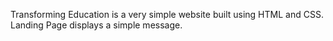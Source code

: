 Transforming Education is a very simple website built using HTML and CSS. Landing Page displays a simple message.

